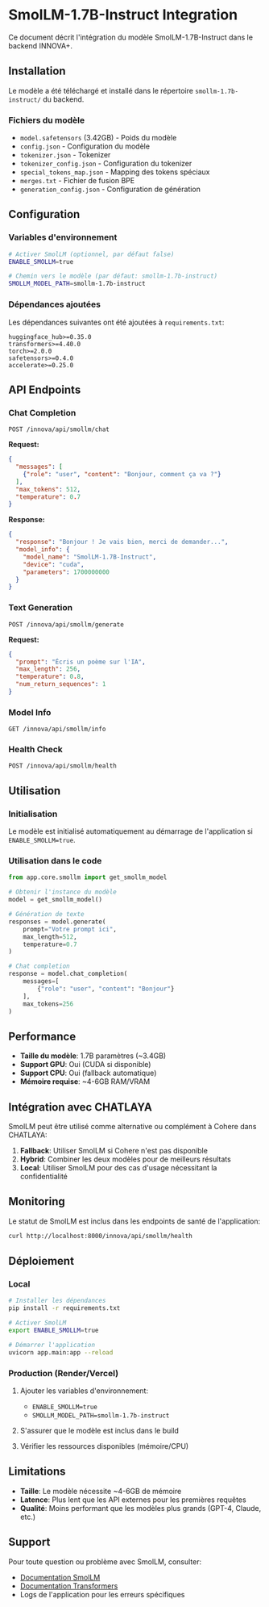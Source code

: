 # SmolLM-1.7B-Instruct Integration

Ce document décrit l'intégration du modèle SmolLM-1.7B-Instruct dans le backend INNOVA+.

## Installation

Le modèle a été téléchargé et installé dans le répertoire `smollm-1.7b-instruct/` du backend.

### Fichiers du modèle
- `model.safetensors` (3.42GB) - Poids du modèle
- `config.json` - Configuration du modèle
- `tokenizer.json` - Tokenizer
- `tokenizer_config.json` - Configuration du tokenizer
- `special_tokens_map.json` - Mapping des tokens spéciaux
- `merges.txt` - Fichier de fusion BPE
- `generation_config.json` - Configuration de génération

## Configuration

### Variables d'environnement

```bash
# Activer SmolLM (optionnel, par défaut false)
ENABLE_SMOLLM=true

# Chemin vers le modèle (par défaut: smollm-1.7b-instruct)
SMOLLM_MODEL_PATH=smollm-1.7b-instruct
```

### Dépendances ajoutées

Les dépendances suivantes ont été ajoutées à `requirements.txt`:

```
huggingface_hub>=0.35.0
transformers>=4.40.0
torch>=2.0.0
safetensors>=0.4.0
accelerate>=0.25.0
```

## API Endpoints

### Chat Completion
```
POST /innova/api/smollm/chat
```

**Request:**
```json
{
  "messages": [
    {"role": "user", "content": "Bonjour, comment ça va ?"}
  ],
  "max_tokens": 512,
  "temperature": 0.7
}
```

**Response:**
```json
{
  "response": "Bonjour ! Je vais bien, merci de demander...",
  "model_info": {
    "model_name": "SmolLM-1.7B-Instruct",
    "device": "cuda",
    "parameters": 1700000000
  }
}
```

### Text Generation
```
POST /innova/api/smollm/generate
```

**Request:**
```json
{
  "prompt": "Écris un poème sur l'IA",
  "max_length": 256,
  "temperature": 0.8,
  "num_return_sequences": 1
}
```

### Model Info
```
GET /innova/api/smollm/info
```

### Health Check
```
POST /innova/api/smollm/health
```

## Utilisation

### Initialisation

Le modèle est initialisé automatiquement au démarrage de l'application si `ENABLE_SMOLLM=true`.

### Utilisation dans le code

```python
from app.core.smollm import get_smollm_model

# Obtenir l'instance du modèle
model = get_smollm_model()

# Génération de texte
responses = model.generate(
    prompt="Votre prompt ici",
    max_length=512,
    temperature=0.7
)

# Chat completion
response = model.chat_completion(
    messages=[
        {"role": "user", "content": "Bonjour"}
    ],
    max_tokens=256
)
```

## Performance

- **Taille du modèle**: 1.7B paramètres (~3.4GB)
- **Support GPU**: Oui (CUDA si disponible)
- **Support CPU**: Oui (fallback automatique)
- **Mémoire requise**: ~4-6GB RAM/VRAM

## Intégration avec CHATLAYA

SmolLM peut être utilisé comme alternative ou complément à Cohere dans CHATLAYA:

1. **Fallback**: Utiliser SmolLM si Cohere n'est pas disponible
2. **Hybrid**: Combiner les deux modèles pour de meilleurs résultats
3. **Local**: Utiliser SmolLM pour des cas d'usage nécessitant la confidentialité

## Monitoring

Le statut de SmolLM est inclus dans les endpoints de santé de l'application:

```bash
curl http://localhost:8000/innova/api/smollm/health
```

## Déploiement

### Local
```bash
# Installer les dépendances
pip install -r requirements.txt

# Activer SmolLM
export ENABLE_SMOLLM=true

# Démarrer l'application
uvicorn app.main:app --reload
```

### Production (Render/Vercel)

1. Ajouter les variables d'environnement:
   - `ENABLE_SMOLLM=true`
   - `SMOLLM_MODEL_PATH=smollm-1.7b-instruct`

2. S'assurer que le modèle est inclus dans le build

3. Vérifier les ressources disponibles (mémoire/CPU)

## Limitations

- **Taille**: Le modèle nécessite ~4-6GB de mémoire
- **Latence**: Plus lent que les API externes pour les premières requêtes
- **Qualité**: Moins performant que les modèles plus grands (GPT-4, Claude, etc.)

## Support

Pour toute question ou problème avec SmolLM, consulter:
- [Documentation SmolLM](https://huggingface.co/HuggingFaceTB/SmolLM-1.7B-Instruct)
- [Documentation Transformers](https://huggingface.co/docs/transformers/)
- Logs de l'application pour les erreurs spécifiques
